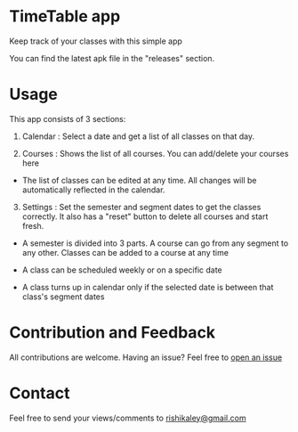 # TimeTable app
Keep track of your classes with this simple app

You can find the latest apk file in the "releases" section.

# Usage
This app consists of 3 sections:

1. Calendar : Select a date and get a list of all classes on that day.

2. Courses : Shows the list of all courses. You can add/delete your courses here

* The list of classes can be edited at any time. All changes will be automatically reflected in the calendar.

3. Settings : Set the semester and segment dates to get the classes correctly. It also has a "reset" button to delete all courses and start fresh.

* A semester is divided into 3 parts. A course can go from any segment to any other. Classes can be added to a course at any time

* A class can be scheduled weekly or on a specific date

* A class turns up in calendar only if the selected date is between that class's segment dates

# Contribution and Feedback

All contributions are welcome. Having an issue? Feel free to [open an issue](https://github.com/DarkKnight2000/Dash/issues "Issue Page")

# Contact

Feel free to send your views/comments to rishikaley@gmail.com
